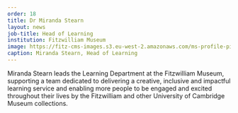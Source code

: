 ```yaml
---
order: 18
title: Dr Miranda Stearn
layout: news
job-title: Head of Learning
institution: Fitzwilliam Museum
image: https://fitz-cms-images.s3.eu-west-2.amazonaws.com/ms-profile-pic-1-1.jpg
caption: Miranda Stearn, Head of Learning
---
```

Miranda Stearn leads the Learning Department at the Fitzwilliam Museum, supporting a team dedicated to delivering a creative, inclusive and impactful learning service and enabling more people to be engaged and excited throughout their lives by the Fitzwilliam and other University of Cambridge Museum collections.
